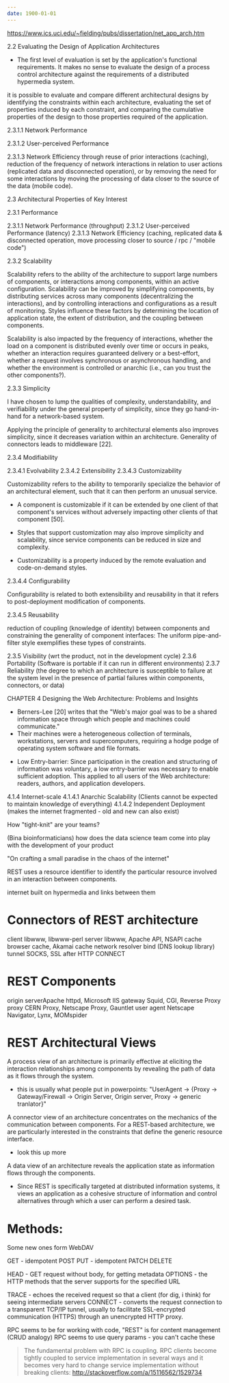 ```yaml
---
date: 1900-01-01
---
```



https://www.ics.uci.edu/~fielding/pubs/dissertation/net_app_arch.htm

2.2 Evaluating the Design of Application Architectures

 + The first level of evaluation is set by the application's functional requirements. It makes no sense to evaluate the design of a process control architecture against the requirements of a distributed hypermedia system.

  it is possible to evaluate and compare different architectural designs by
  identifying the constraints within each architecture, evaluating the set of
  properties induced by each constraint, and comparing the cumulative properties of
  the design to those properties required of the application.


2.3.1.1 Network Performance

2.3.1.2 User-perceived Performance

2.3.1.3 Network Efficiency
  through reuse of prior interactions (caching), reduction of the frequency of
  network interactions in relation to user actions (replicated data and disconnected
  operation), or by removing the need for some interactions by moving the processing
  of data closer to the source of the data (mobile code).

2.3 Architectural Properties of Key Interest

2.3.1 Performance

2.3.1.1 Network Performance (throughput)
2.3.1.2 User-perceived Performance (latency)
2.3.1.3 Network Efficiency (caching, replicated data & disconnected operation, move processing closer to source / rpc / "mobile code")

2.3.2 Scalability

Scalability refers to the ability of the architecture to support large numbers of
components, or interactions among components, within an active configuration.
Scalability can be improved by simplifying components, by distributing services
across many components (decentralizing the interactions), and by controlling
interactions and configurations as a result of monitoring. Styles influence these
factors by determining the location of application state, the extent of distribution,
and the coupling between components.

Scalability is also impacted by the frequency of interactions, whether the load on a
component is distributed evenly over time or occurs in peaks, whether an interaction
requires guaranteed delivery or a best-effort, whether a request involves synchronous
or asynchronous handling, and whether the environment is controlled or anarchic
(i.e., can you trust the other components?).

2.3.3 Simplicity

I have chosen to lump the qualities of complexity, understandability, and
verifiability under the general property of simplicity, since they go hand-in-hand
for a network-based system.

Applying the principle of generality to architectural elements also improves
simplicity, since it decreases variation within an architecture. Generality of
connectors leads to middleware [22].

2.3.4 Modifiability

2.3.4.1 Evolvability
2.3.4.2 Extensibility
2.3.4.3 Customizability

Customizability refers to the ability to temporarily specialize the behavior of an
architectural element, such that it can then perform an unusual service.

- A component is customizable if it can be extended by one client of that component's
  services without adversely impacting other clients of that component [50].

- Styles that support customization may also improve simplicity and scalability, since
  service components can be reduced in size and complexity.

- Customizability is a property induced by the remote evaluation and code-on-demand styles.

2.3.4.4 Configurability

Configurability is related to both extensibility and reusability in that it refers
to post-deployment modification of components.

2.3.4.5 Reusability

reduction of coupling (knowledge of identity) between components and constraining the
generality of component interfaces: The uniform pipe-and-filter style exemplifies
these types of constraints.

2.3.5 Visibility (wrt the product, not in the development cycle)
2.3.6 Portability (Software is portable if it can run in different environments)
2.3.7 Reliability (the degree to which an architecture is susceptible to failure at the system level in the presence of partial failures within components, connectors, or data)


CHAPTER 4 Designing the Web Architecture: Problems and Insights

+ Berners-Lee [20] writes that the "Web's major goal was to be a shared information space through which people and machines could communicate."
+ Their machines were a heterogeneous collection of terminals, workstations, servers and supercomputers, requiring a hodge podge of operating system software and file formats.


- Low Entry-barrier:
Since participation in the creation and structuring of information was voluntary, a
low entry-barrier was necessary to enable sufficient adoption. This applied to all
users of the Web architecture: readers, authors, and application developers.

4.1.4 Internet-scale
4.1.4.1 Anarchic Scalability (Clients cannot be expected to maintain knowledge of everything)
4.1.4.2 Independent Deployment (makes the internet fragmented - old and new can also exist)


How "tight-knit" are your teams?

(Bina bioinformaticians) how does the data science team come into play with the development of your product

"On crafting a small paradise in the chaos of the internet"

REST uses a resource identifier to identify the particular resource involved in an interaction between components.

internet built on hypermedia and links between them

Connectors of REST architecture
==============
client      libwww, libwww-perl
server      libwww, Apache API, NSAPI
cache       browser cache, Akamai cache network
resolver    bind (DNS lookup library)
tunnel      SOCKS, SSL after HTTP CONNECT

REST Components
===================
origin          serverApache httpd, Microsoft IIS
gateway         Squid, CGI, Reverse Proxy
proxy           CERN Proxy, Netscape Proxy, Gauntlet
user agent      Netscape Navigator, Lynx, MOMspider

REST Architectural Views
========================
A process view of an architecture is primarily effective at eliciting the interaction
relationships among components by revealing the path of data as it flows through the
system.
 - this is usually what people put in powerpoints: "UserAgent -> {Proxy ->
   Gateway/Firewall -> Origin Server, Origin server, Proxy -> generic tranlator}"

A connector view of an architecture concentrates on the mechanics of the
communication between components. For a REST-based architecture, we are particularly
interested in the constraints that define the generic resource interface.
 - look this up more

A data view of an architecture reveals the application state as information flows
through the components.
 -  Since REST is specifically targeted at distributed information systems, it views
    an application as a cohesive structure of information and control alternatives
    through which a user can perform a desired task.



Methods:
===========
Some new ones form WebDAV

GET - idempotent
POST
PUT - idempotent
PATCH
DELETE

HEAD - GET request without body, for getting metadata
OPTIONS - the HTTP methods that the server supports for the specified URL

TRACE - echoes the received request so that a client (for dig, i think) for seeing intermediate servers
CONNECT - converts the request connection to a transparent TCP/IP tunnel, usually to facilitate SSL-encrypted communication (HTTPS) through an unencrypted HTTP proxy.

RPC seems to be for working with code, "REST" is for content management (CRUD analogy)
RPC seems to use query params - you can't cache these

> The fundamental problem with RPC is coupling. RPC clients become tightly coupled to
> service implementation in several ways and it becomes very hard to change service
> implementation without breaking clients:
http://stackoverflow.com/a/15116562/1529734

